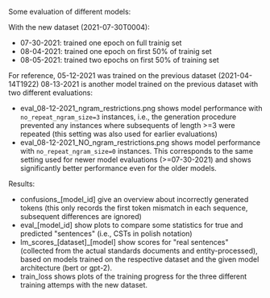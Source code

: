 Some evaluation of different models:

With the new dataset (2021-07-30T0004):
- 07-30-2021: trained one epoch on full trainig set
- 08-04-2021: trained one epoch on first 50% of trainig set
- 08-05-2021: trained two epochs on first 50% of training set

For reference, 05-12-2021 was trained on the previous dataset (2021-04-14T1922)
08-13-2021 is another model trained on the previous dataset with two different evaluations:
- eval_08-12-2021_ngram_restrictions.png shows model performance with `no_repeat_ngram_size=3` instances, i.e., the generation procedure prevented any instances where subsequents of length >=3 were repeated (this setting was also used for earlier evaluations)
- eval_08-12-2021_NO_ngram_restrictions.png shows model performance with `no_repeat_ngram_size=0` instances. This corresponds to the same setting used for newer model evaluations (>=07-30-2021) and shows significantly better performance even for the older models.



Results:
- confusions_[model_id] give an overview about incorrectly generated tokens (this only records the first token mismatch in each sequence, subsequent differences are ignored)
- eval_[model_id] show plots to compare some statistics for true and predicted "sentences" (i.e., CSTs in polish notation)
- lm_scores_[dataset]_[model] show scores for "real sentences" (collected from the actual standards documents and entity-processed), based on models trained on the respective dataset and the given model architecture (bert or gpt-2).
- train_loss shows plots of the training progress for the three different training attemps with the new dataset.